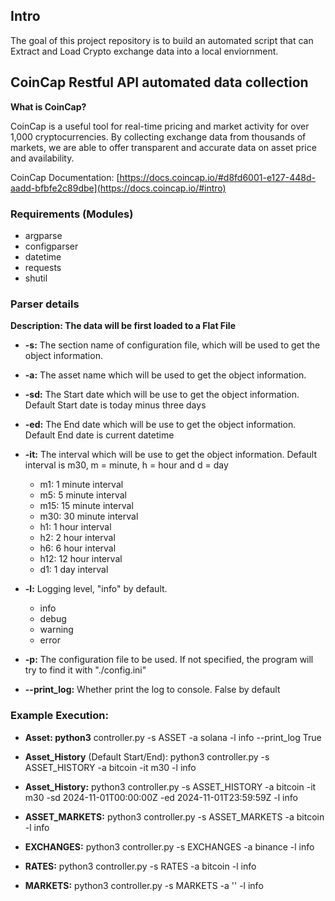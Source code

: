 ## Intro
The goal of this project repository is to build an automated script that can Extract and Load Crypto exchange data into a local enviornment.

## CoinCap Restful API automated data collection 

**What is CoinCap?**

CoinCap is a useful tool for real-time pricing and market activity for over 1,000 cryptocurrencies. By collecting exchange data from thousands of markets, we are able to offer transparent and accurate data on asset price and availability. 

CoinCap Documentation: [https://docs.coincap.io/#d8fd6001-e127-448d-aadd-bfbfe2c89dbe](https://docs.coincap.io/#intro)


### Requirements (Modules)

* argparse
* configparser
* datetime
* requests
* shutil

### Parser details

**Description: The data will be first loaded to a Flat File**

* **-s:** The section name of configuration file, which will be used to get the object information.

* **-a:** The asset name which will be used to get the object information.

* **-sd:** The Start date which will be use to get the object information. Default Start date is today minus three days

* **-ed:** The End date which will be use to get the object information. Default End date is current datetime

* **-it:** The interval which will be use to get the object information. Default interval is m30, m = minute, h = hour and d = day
    * m1: 1 minute interval
    * m5: 5 minute interval
    * m15: 15 minute interval
    * m30: 30 minute interval
    * h1: 1 hour interval
    * h2: 2 hour interval
    * h6: 6 hour interval
    * h12: 12 hour interval
    * d1: 1 day interval

* **-l:** Logging level, "info" by default.
    * info
    * debug
    * warning
    * error

* **-p:** The configuration file to be used. If not specified, the program will try to find it with "./config.ini"

* **--print_log:** Whether print the log to console. False by default


### Example Execution:

* **Asset: python3** controller.py -s ASSET -a solana -l info --print_log True

* **Asset_History** (Default Start/End): python3 controller.py -s ASSET_HISTORY -a bitcoin -it m30 -l info

* **Asset_History:** python3 controller.py -s ASSET_HISTORY -a bitcoin -it m30 -sd 2024-11-01T00:00:00Z -ed 2024-11-01T23:59:59Z -l info

* **ASSET_MARKETS:** python3 controller.py -s ASSET_MARKETS -a bitcoin -l info

* **EXCHANGES:** python3 controller.py -s EXCHANGES -a binance -l info

* **RATES:** python3 controller.py -s RATES -a bitcoin -l info

* **MARKETS:** python3 controller.py -s MARKETS -a '' -l info
